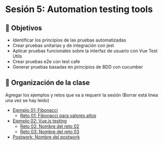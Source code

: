 
# Sesión 5: Automation testing tools
## :dart: Objetivos

- Identificar los principios de las pruebas automatizadas
- Crear pruebas unitarias y de integración con jest
- Aplicar pruebas funcionales sobre la interfaz de usuario con Vue Test Utils
- Crear pruebas e2e con test cafe
- Generar pruebas basadas en principios de BDD con cucumber


## 📂 Organización de la clase

Agregar los ejemplos y retos que va a requerir la sesión (Borrar está linea una vez se hay leido)

- [Ejemplo 01:  Fibonacci](./Ejemplo-01)
    - [Reto 01: Fibonacci para valores altos](./Reto-01)
- [Ejemplo 02: Vue.js testing](./Ejemplo-02)
  - [Reto  02: Nombre del reto 02](./Reto-02)
  - [Reto 03: Nombre del reto 03](./Reto-03)
- [Postwork: Nombre del postwork](./Postwork)




